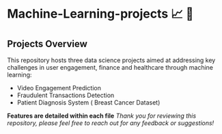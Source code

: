 # Machine-Learning-projects 📈 🧠
## Projects Overview
This repository hosts three  data science projects aimed at addressing key challenges in user engagement, finance and healthcare through machine learning:

- Video Engagement Prediction 
- Fraudulent Transactions Detection
- Patient Diagnosis System ( Breast Cancer Dataset)

**Features are detailed within each file** 
*Thank you for reviewing this repository, please feel free to reach out for any feedback or suggestions!*
